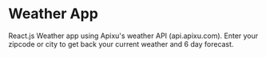 # Weather App

React.js Weather app using Apixu's weather API (api.apixu.com). Enter your zipcode or city to get back your current weather and 6 day forecast. 
